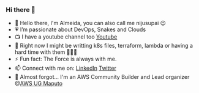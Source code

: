 ### Hi there 👋

- 👋 Hello there, I'm Almeida, you can also call me nijusupai 😉
- 💗 I’m passionate about DevOps, Snakes and Clouds
- 📺 I have a youtube channel too [Youtube](https://www.youtube.com/@snakescloudsandbits)
- 🤔 Right now I might be writting k8s files, terraform, lambda or having a hard time with them 🤦🏾‍♂️ 
- ⚡ Fun fact: The Force is always with me.
- 📫 Connect with me on: [LinkedIn](https://www.linkedin.com/in/almeida-a-5a8105141/) [Twitter](https://twitter.com/nijusupai)  
- 🌱 Almost forgot... I'm an AWS Community Builder and Lead organizer @[AWS UG Maputo](https://www.linkedin.com/company/aws-ug-maputo/)

